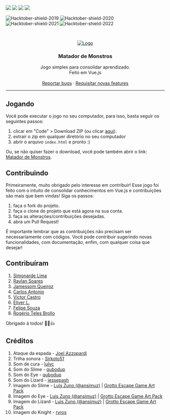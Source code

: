 <!--
*** Thanks for checking out this README Template. If you have a suggestion that would
*** make this better please fork the repo and create a pull request or simple open
*** an issue with the tag "enhancement".
*** Thanks again! Now go create something AMAZING! :D
-->

<!-- PROJECT SHIELDS -->
<!--
*** I'm using markdown "reference style" links for readability.
*** Reference links are enclosed in brackets [ ] instead of parentheses ( ).
*** See the bottom of this document for the declaration of the reference variables
*** for build-url, contributors-url, etc. This is an optional, concise syntax you may use.
*** https://www.markdownguide.org/basic-syntax/#reference-style-links
-->

<a href="https://github.com/simonardejr/matador-de-monstros/graphs/contributors"><img src="https://img.shields.io/github/contributors-anon/simonardejr/matador-de-monstros"></a>
<a href="https://github.com/simonardejr/matador-de-monstros/issues"><img src="https://img.shields.io/github/issues/simonardejr/matador-de-monstros"></a>
<a href="https://img.shields.io/github/stars/simonardejr/matador-de-monstros"><img src="https://img.shields.io/github/stars/simonardejr/matador-de-monstros"></a>
<a href="https://github.com/simonardejr/matador-de-monstros/network/members"><img src="https://img.shields.io/github/forks/simonardejr/matador-de-monstros"></a>

![Hacktober-shield-2019] ![Hacktober-shield-2020] ![Hacktober-shield-2021] ![Hacktober-shield-2022]

<!-- PROJECT LOGO -->
<br />
<p align="center">
  <a href="https://github.com/jamessom/matador-de-monstros">
    <img src="https://raw.githubusercontent.com/jamessom/matador-de-monstros/master/logo/mdm.png" alt="Logo">
  </a>

  <h3 align="center">Matador de Monstros</h3>

  <p align="center">
    Jogo simples para consolidar aprendizado.
    <br /> 
    Feito em Vue.js
    <br />
    <br />
    <a href="https://github.com/jamessom/matador-de-monstros/issues">Reportar bugs</a>
    ·
    <a href="https://github.com/jamessom/matador-de-monstros/issues">Requisitar novas features</a>
  </p>
  <hr>
</p>

## Jogando
Você pode executar o jogo no seu computador, para isso, basta seguir os seguintes passos: 
1. clicar em "Code" > Download ZIP (ou clicar [aqui](https://github.com/simonardejr/matador-de-monstros/archive/master.zip)).
2. extrair o zip em qualquer diretório no seu computador
3. abrir o arquivo `index.html` e pronto :)

Ou, se não quiser fazer o download, você pode também abrir o link: [Matador de Monstros](https://simonardejr.github.io/matador-de-monstros/index.html).

## Contribuindo

Primeiramente, muito obrigado pelo interesse em contribuir! Esse jogo foi feito com o intuito de consolidar conhecimentos em Vue.js e contribuições são mais que bem vindas! Siga os passos:
1. faça o fork do projeto.
2. faça o clone do projeto que está agora na sua conta.
3. faça as alterações/contribuições desejadas.
4. abra um Pull Request!

É importante lembrar que as contribuições não precisam ser necessariamente com códigos. Você pode contribuir sugerindo novas funcionalidades, com documentação, enfim, com qualquer coisa que desejar!

## Contribuíram
1. [Simonarde Lima](https://github.com/simonardejr)
2. [Raylan Soares](https://github.com/raylansoares)
3. [Jamessom Queiroz](https://github.com/jamessom)
4. [Carlos Antonio](https://github.com/carlosantq)
5. [Victor Castro](https://github.com/KastroWalker)
6. [Eliver L.](https://github.com/EliverLara)
7. [Felipe Souza](https://github.com/felipelsouza)
8. [Rogério Teles Brollo](https://github.com/rbrollo)

Obrigado à todos! 🎉👏👍

## Créditos

1. Ataque da espada - [Joel Azzopardi](https://freesound.org/people/JoelAudio/sounds/77611/)
2. Trilha sonora - [Sirkoto51](https://freesound.org/people/Sirkoto51/sounds/416632/)
3. Som de cura - [lulyc](https://freesound.org/people/lulyc/sounds/346116/)
4. Som do Slime - [qubodup](https://freesound.org/people/qubodup/sounds/442772/)
5. Som do Eye - [qubodup](https://freesound.org/people/qubodup/sounds/442880/)
6. Som do Lizard - [jessepash](https://freesound.org/people/jessepash/sounds/235378/)
7. Imagem do Slime - [Luis Zuno (@ansimuz)](http://ansimuz.com) | [Grotto Escape Game Art Pack](https://ansimuz.itch.io/grotto-escape-game-art-pack)
8. Imagem do Eye - [Luis Zuno (@ansimuz)](http://ansimuz.com) | [Grotto Escape Game Art Pack](https://ansimuz.itch.io/grotto-escape-game-art-pack)
9. Imagem do Lizard - [Luis Zuno (@ansimuz)](http://ansimuz.com) | [Grotto Escape Game Art Pack](https://ansimuz.itch.io/grotto-escape-game-art-pack)
10. Imagem do Knight - [rvros](https://rvros.itch.io/animated-pixel-knight)


<!-- MARKDOWN LINKS & IMAGES -->
<!-- https://www.markdownguide.org/basic-syntax/#reference-style-links -->
<!-- [product-screenshot]: # -->
[Hacktober-shield-2019]: https://img.shields.io/badge/Hacktoberfest-2019-blueviolet
[Hacktober-shield-2020]: https://img.shields.io/badge/Hacktoberfest-2020-blueviolet
[Hacktober-shield-2021]: https://img.shields.io/badge/Hacktoberfest-2021-blueviolet
[Hacktober-shield-2022]: https://img.shields.io/badge/Hacktoberfest-2022-blueviolet
